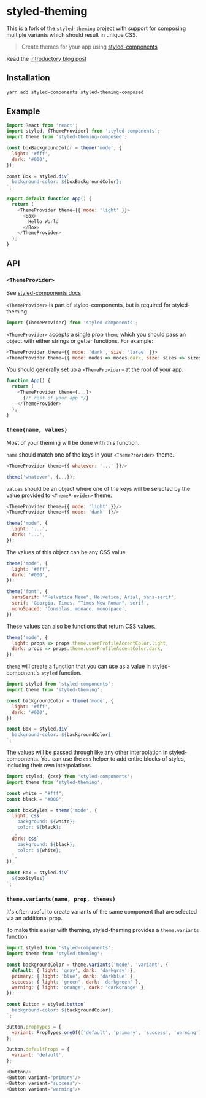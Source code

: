 # styled-theming

This is a fork of the `styled-theming` project with support for composing multiple variants
which should result in unique CSS.

> Create themes for your app using [styled-components](https://www.styled-components.com/)

Read the [introductory blog post](http://thejameskyle.com/styled-theming.html)

## Installation

```sh
yarn add styled-components styled-theming-composed
```

## Example

```js
import React from 'react';
import styled, {ThemeProvider} from 'styled-components';
import theme from 'styled-theming-composed';

const boxBackgroundColor = theme('mode', {
  light: '#fff',
  dark: '#000',
});

const Box = styled.div`
  background-color: ${boxBackgroundColor};
`;

export default function App() {
  return (
    <ThemeProvider theme={{ mode: 'light' }}>
      <Box>
        Hello World
      </Box>
    </ThemeProvider>
  );
}
```

## API

### `<ThemeProvider>`

See [styled-components docs](https://www.styled-components.com/docs/advanced#theming)

`<ThemeProvider>` is part of styled-components, but is required for styled-theming.

```js
import {ThemeProvider} from 'styled-components';
```

`<ThemeProvider>` accepts a single prop `theme` which you should pass an object
with either strings or getter functions. For example:

```js
<ThemeProvider theme={{ mode: 'dark', size: 'large' }}>
<ThemeProvider theme={{ mode: modes => modes.dark, size: sizes => sizes.large }}>
```

You should generally set up a `<ThemeProvider>` at the root of your app:

```js
function App() {
  return (
    <ThemeProvider theme={...}>
      {/* rest of your app */}
    </ThemeProvider>
  );
}
```

### `theme(name, values)`

Most of your theming will be done with this function.

`name` should match one of the keys in your `<ThemeProvider>` theme.

```js
<ThemeProvider theme={{ whatever: '...' }}/>

theme('whatever', {...});
```

`values` should be an object where one of the keys will be selected by the
value provided to `<ThemeProvider>` theme.

```js
<ThemeProvider theme={{ mode: 'light' }}/>
<ThemeProvider theme={{ mode: 'dark' }}/>

theme('mode', {
  light: '...',
  dark: '...',
});
```

The values of this object can be any CSS value.

```js
theme('mode', {
  light: '#fff',
  dark: '#000',
});

theme('font', {
  sansSerif: '"Helvetica Neue", Helvetica, Arial, sans-serif',
  serif: 'Georgia, Times, "Times New Roman", serif',
  monoSpaced: 'Consolas, monaco, monospace',
});
```

These values can also be functions that return CSS values.

```js
theme('mode', {
  light: props => props.theme.userProfileAccentColor.light,
  dark: props => props.theme.userProfileAccentColor.dark,
});
```

`theme` will create a function that you can use as a value in
styled-component's `styled` function.

```js
import styled from 'styled-components';
import theme from 'styled-theming';

const backgroundColor = theme('mode', {
  light: '#fff',
  dark: '#000',
});

const Box = styled.div`
  background-color: ${backgroundColor}
`;
```

The values will be passed through like any other interpolation
in styled-components. You can use the `css` helper to add entire
blocks of styles, including their own interpolations.

```js
import styled, {css} from 'styled-components';
import theme from 'styled-theming';

const white = "#fff";
const black = "#000";

const boxStyles = theme('mode', {
  light: css`
    background: ${white};
    color: ${black};
  `,
  dark: css`
    background: ${black};
    color: ${white};
  `,
});

const Box = styled.div`
  ${boxStyles}
`;
```

### `theme.variants(name, prop, themes)`

It's often useful to create variants of the same component that are selected
via an additional prop.

To make this easier with theming, styled-theming provides a `theme.variants`
function.

```js
import styled from 'styled-components';
import theme from 'styled-theming';

const backgroundColor = theme.variants('mode', 'variant', {
  default: { light: 'gray', dark: 'darkgray' },
  primary: { light: 'blue', dark: 'darkblue' },
  success: { light: 'green', dark: 'darkgreen' },
  warning: { light: 'orange', dark: 'darkorange' },
});

const Button = styled.button`
  background-color: ${backgroundColor};
`;

Button.propTypes = {
  variant: PropTypes.oneOf(['default', 'primary', 'success', 'warning'])
};

Button.defaultProps = {
  variant: 'default',
};

<Button/>
<Button variant="primary"/>
<Button variant="success"/>
<Button variant="warning"/>
```
